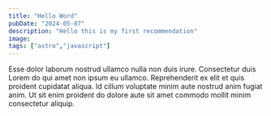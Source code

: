 ```yaml
---
title: "Hello Word"
pubDate: "2024-05-07"
description: "Hello this is my first recommendation"
image: 
tags: ["astro","javascript"]
---
```



Esse dolor laborum nostrud ullamco nulla non duis irure. Consectetur duis Lorem do qui amet non ipsum eu ullamco. Reprehenderit ex elit et quis proident cupidatat aliqua. Id cillum voluptate minim aute nostrud anim fugiat anim. Ut sit enim proident do dolore aute sit amet commodo mollit minim consectetur aliquip.